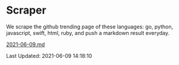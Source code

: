 # Scraper

We scrape the github trending page of these languages: go, python, javascript, swift, html, ruby, and push a markdown result everyday.

[2021-06-09.md](https://github.com/henson/Scraper/blob/master/2021-06-09.md)

Last Updated: 2021-06-09 14:18:10